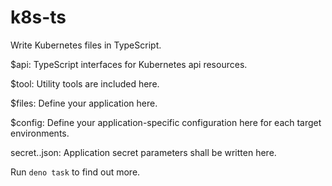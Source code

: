 # k8s-ts

Write Kubernetes files in TypeScript.

$api: TypeScript interfaces for Kubernetes api resources.

$tool: Utility tools are included here.

$files: Define your application here.

$config: Define your application-specific configuration here for each target
environments.

secret.<env>.json: Application secret parameters shall be written here.

Run `deno task` to find out more.
